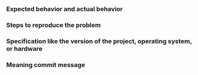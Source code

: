 ### Expected behavior and actual behavior


### Steps to reproduce the problem


### Specification like the version of the project, operating system, or hardware


### Meaning commit message
